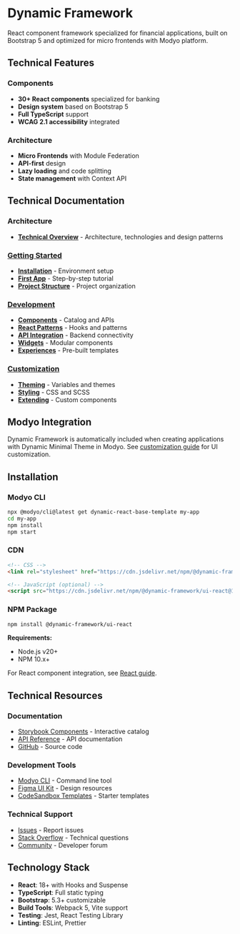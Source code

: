 # Dynamic Framework

React component framework specialized for financial applications, built on Bootstrap 5 and optimized for micro frontends with Modyo platform.

## Technical Features

### Components
- **30+ React components** specialized for banking
- **Design system** based on Bootstrap 5
- **Full TypeScript** support
- **WCAG 2.1 accessibility** integrated

### Architecture
- **Micro Frontends** with Module Federation
- **API-first** design
- **Lazy loading** and code splitting
- **State management** with Context API

## Technical Documentation

### Architecture
- **[Technical Overview](overview.html)** - Architecture, technologies and design patterns

### [Getting Started](getting-started/)
- **[Installation](getting-started/installation.html)** - Environment setup
- **[First App](getting-started/first-app.html)** - Step-by-step tutorial
- **[Project Structure](getting-started/project-structure.html)** - Project organization

### [Development](development/)
- **[Components](development/components.html)** - Catalog and APIs
- **[React Patterns](development/react-integration.html)** - Hooks and patterns
- **[API Integration](development/api-integration.html)** - Backend connectivity
- **[Widgets](development/widgets.html)** - Modular components
- **[Experiences](development/experiences.html)** - Pre-built templates

### [Customization](customization/)
- **[Theming](customization/theming.html)** - Variables and themes
- **[Styling](customization/styling.html)** - CSS and SCSS
- **[Extending](customization/extending.html)** - Custom components

## Modyo Integration

Dynamic Framework is automatically included when creating applications with Dynamic Minimal Theme in Modyo. See [customization guide](customization/theming.html) for UI customization.

## Installation

### Modyo CLI
```bash
npx @modyo/cli@latest get dynamic-react-base-template my-app
cd my-app
npm install
npm start
```

### CDN

```html
<!-- CSS -->
<link rel="stylesheet" href="https://cdn.jsdelivr.net/npm/@dynamic-framework/ui-react@1.27.0/dist/css/dynamic-ui.css">

<!-- JavaScript (optional) -->
<script src="https://cdn.jsdelivr.net/npm/@dynamic-framework/ui-react@1.27.0/dist/js/bootstrap.min.js"></script>
```

### NPM Package

```bash
npm install @dynamic-framework/ui-react
```

**Requirements:**
- Node.js v20+
- NPM 10.x+

For React component integration, see [React guide](development/react-integration.html).

## Technical Resources

### Documentation
- [Storybook Components](https://react.dynamicframework.dev) - Interactive catalog
- [API Reference](https://dynamic.modyo.com/docs/api) - API documentation
- [GitHub](https://github.com/modyo/dynamic-framework) - Source code

### Development Tools
- [Modyo CLI](https://www.npmjs.com/package/@modyo/cli) - Command line tool
- [Figma UI Kit](https://figma.com/@modyo) - Design resources
- [CodeSandbox Templates](https://codesandbox.io/s/dynamic-framework) - Starter templates

### Technical Support
- [Issues](https://github.com/modyo/dynamic-framework/issues) - Report issues
- [Stack Overflow](https://stackoverflow.com/questions/tagged/dynamic-framework) - Technical questions
- [Community](https://community.modyo.com) - Developer forum

## Technology Stack

- **React**: 18+ with Hooks and Suspense
- **TypeScript**: Full static typing
- **Bootstrap**: 5.3+ customizable
- **Build Tools**: Webpack 5, Vite support
- **Testing**: Jest, React Testing Library
- **Linting**: ESLint, Prettier